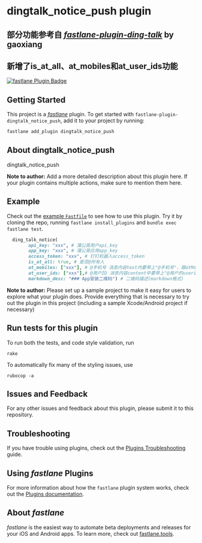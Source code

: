# dingtalk_notice_push plugin

## 部分功能参考自 [_fastlane-plugin-ding-talk_](https://github.com/Pircate/fastlane-plugin-ding-talk) by gaoxiang

## 新增了is_at_all、at_mobiles和at_user_ids功能


[![fastlane Plugin Badge](https://rawcdn.githack.com/fastlane/fastlane/master/fastlane/assets/plugin-badge.svg)](https://rubygems.org/gems/fastlane-plugin-dingtalk_notice_push)

## Getting Started

This project is a [_fastlane_](https://github.com/fastlane/fastlane) plugin. To get started with `fastlane-plugin-dingtalk_notice_push`, add it to your project by running:

```bash
fastlane add_plugin dingtalk_notice_push
```

## About dingtalk_notice_push

dingtalk_notice_push

**Note to author:** Add a more detailed description about this plugin here. If your plugin contains multiple actions, make sure to mention them here.

## Example

Check out the [example `Fastfile`](fastlane/Fastfile) to see how to use this plugin. Try it by cloning the repo, running `fastlane install_plugins` and `bundle exec fastlane test`.

```ruby
  ding_talk_notice(
        api_key: "xxx", # 蒲公英用户api_key
        app_key: "xxx", # 蒲公英应用app_key
        access_token: "xxx", # 钉钉机器人access_token
        is_at_all: true, # 是否@所有人
        at_mobiles: ["xxx"], # @手机号 消息内容text内要带上"@手机号"，跟atMobiles参数结合使用，才有@效果
        at_user_ids: ["xxx"],# @用户ID 消息内容content中要带上"@用户的userid"，跟atUserIds参数结合使用，才有@效果
        markdown_desc: "### App安装二维码") # 二维码描述(markdown格式)
```

**Note to author:** Please set up a sample project to make it easy for users to explore what your plugin does. Provide everything that is necessary to try out the plugin in this project (including a sample Xcode/Android project if necessary)

## Run tests for this plugin

To run both the tests, and code style validation, run

```
rake
```

To automatically fix many of the styling issues, use
```
rubocop -a
```

## Issues and Feedback

For any other issues and feedback about this plugin, please submit it to this repository.

## Troubleshooting

If you have trouble using plugins, check out the [Plugins Troubleshooting](https://docs.fastlane.tools/plugins/plugins-troubleshooting/) guide.

## Using _fastlane_ Plugins

For more information about how the `fastlane` plugin system works, check out the [Plugins documentation](https://docs.fastlane.tools/plugins/create-plugin/).

## About _fastlane_

_fastlane_ is the easiest way to automate beta deployments and releases for your iOS and Android apps. To learn more, check out [fastlane.tools](https://fastlane.tools).
